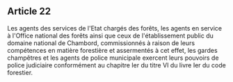 Article 22
----
Les agents des services de l'Etat chargés des forêts, les agents en service à
l'Office national des forêts ainsi que ceux de l'établissement public du domaine
national de Chambord, commissionnés à raison de leurs compétences en matière
forestière et assermentés à cet effet, les gardes champêtres et les agents de
police municipale exercent leurs pouvoirs de police judiciaire conformément au
chapitre Ier du titre VI du livre Ier du code forestier.
